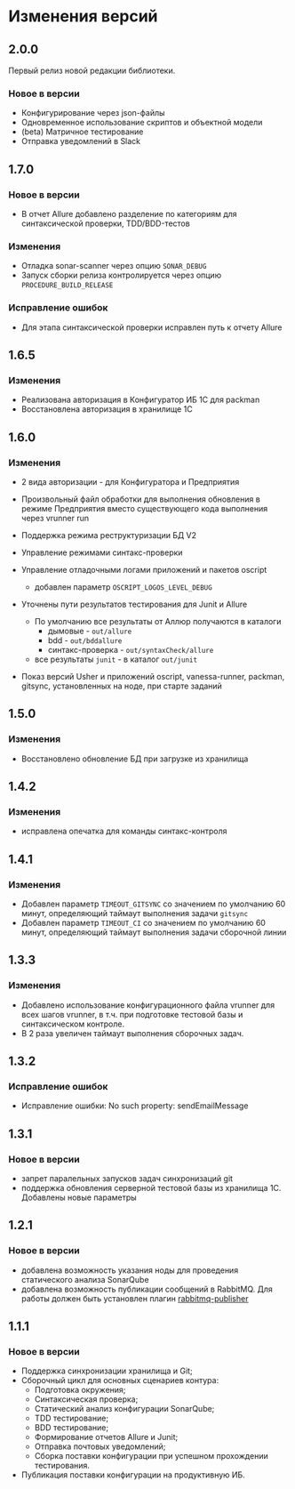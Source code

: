 # Изменения версий

## 2.0.0

Первый релиз новой редакции библиотеки.

### Новое в версии

- Конфигурирование через json-файлы
- Одновременное использование скриптов и объектной модели
- (beta) Матричное тестирование
- Отправка уведомлений в Slack

## 1.7.0

### Новое в версии

- В отчет Allure добавлено разделение по категориям для синтаксической проверки, TDD/BDD-тестов

### Изменения

- Отладка sonar-scanner через опцию `SONAR_DEBUG`
- Запуск сборки релиза контролируется через опцию `PROCEDURE_BUILD_RELEASE`

### Исправление ошибок

- Для этапа синтаксической проверки исправлен путь к отчету Allure

## 1.6.5

### Изменения

- Реализована авторизация в Конфигуратор ИБ 1С для packman
- Восстановлена авторизация в хранилище 1С

## 1.6.0

### Изменения

- 2 вида авторизации - для Конфигуратора и Предприятия
- Произвольный файл обработки для выполнения обновления в режиме Предприятия вместо существующего кода выполнения через vrunner run

- Поддержка режима реструктуризации БД V2
- Управление режимами синтакс-проверки
- Управление отладочными логами приложений и пакетов oscript
    - добавлен параметр `OSCRIPT_LOGOS_LEVEL_DEBUG`

- Уточнены пути результатов тестирования для Junit и Allure
    - По умолчанию все результаты от Аллюр получаются в каталоги
        - дымовые - `out/allure`
        - bdd - `out/bddallure`
        - синтакс-проверка - `out/syntaxCheck/allure`
    - все результаты `junit` - в каталог `out/junit`

- Показ версий Usher и приложений oscript, vanessa-runner, packman, gitsync, установленных на ноде, при старте заданий

## 1.5.0

### Изменения

- Восстановлено обновление БД при загрузке из хранилища

## 1.4.2

### Изменения

- исправлена опечатка для команды синтакс-контроля

## 1.4.1

### Изменения

- Добавлен параметр `TIMEOUT_GITSYNC` со значением по умолчанию 60 минут, определяющий таймаут выполнения задачи `gitsync`
- Добавлен параметр `TIMEOUT_CI` со значением по умолчанию 60 минут, определяющий таймаут выполнения задачи сборочной линии

## 1.3.3

### Изменения

- Добавлено использование конфигурационного файла vrunner для всех шагов vrunner, в т.ч. при подготовке тестовой базы и синтаксическом контроле.
- В 2 раза увеличен таймаут выполнения сборочных задач.

## 1.3.2

### Исправление ошибок

- Исправление ошибки: No such property: sendEmailMessage

## 1.3.1

### Новое в версии

- запрет паралельных запусков задач синхронизаций git
- поддержка обновления серверной тестовой базы из хранилища 1С. Добавлены новые параметры

## 1.2.1

### Новое в версии

- добавлена возможность указания ноды для проведения статического анализа SonarQube
- добавлена возможность публикации сообщений в RabbitMQ. Для работы должен быть установлен плагин [rabbitmq-publisher](https://plugins.jenkins.io/rabbitmq-publisher)

## 1.1.1

### Новое в версии

- Поддержка синхронизации хранилища и Git;
- Сборочный цикл для основных сценариев контура:
    - Подготовка окружения;
    - Синтаксическая проверка;
    - Статический анализ конфигурации SonarQube;
    - TDD тестирование;
    - BDD тестирование;
    - Формирование отчетов Allure и Junit;
    - Отправка почтовых уведомлений;
    - Сборка поставки конфигурации при успешном прохождении тестирования.
- Публикация поставки конфигурации на продуктивную ИБ.
